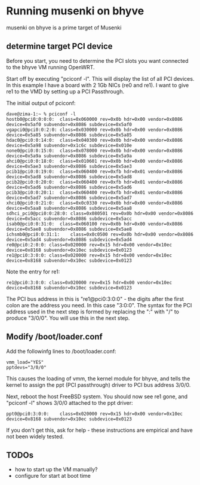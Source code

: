 # Running musenki on bhyve

musenki on bhyve is a prime target of Musenki

## determine target PCI device

Before you start, you need to determine the PCI slots you want
connected to the bhyve VM running OpenWRT.

Start off by executing "pciconf -l". This will display the list
of all PCI devices. In this example I have a board with 2 1Gb
NICs (re0 and re1). I want to give re1 to the VMD by setting
up a PCI Passthrough.

The initial output of pciconf:
```shell
dave@zima-1:~ % pciconf -l
hostb0@pci0:0:0:0:	class=0x060000 rev=0x0b hdr=0x00 vendor=0x8086 device=0x5af0 subvendor=0x8086 subdevice=0x5af0
vgapci0@pci0:0:2:0:	class=0x030000 rev=0x0b hdr=0x00 vendor=0x8086 device=0x5a85 subvendor=0x8086 subdevice=0x5a85
hdac0@pci0:0:14:0:	class=0x040300 rev=0x0b hdr=0x00 vendor=0x8086 device=0x5a98 subvendor=0x1c6c subdevice=0x010e
none0@pci0:0:15:0:	class=0x078000 rev=0x0b hdr=0x00 vendor=0x8086 device=0x5a9a subvendor=0x8086 subdevice=0x5a9a
ahci0@pci0:0:18:0:	class=0x010601 rev=0x0b hdr=0x00 vendor=0x8086 device=0x5ae3 subvendor=0x8086 subdevice=0x5ae3
pcib1@pci0:0:19:0:	class=0x060400 rev=0xfb hdr=0x01 vendor=0x8086 device=0x5ad8 subvendor=0x8086 subdevice=0x5ad8
pcib2@pci0:0:20:0:	class=0x060400 rev=0xfb hdr=0x01 vendor=0x8086 device=0x5ad6 subvendor=0x8086 subdevice=0x5ad6
pcib3@pci0:0:20:1:	class=0x060400 rev=0xfb hdr=0x01 vendor=0x8086 device=0x5ad7 subvendor=0x8086 subdevice=0x5ad7
xhci0@pci0:0:21:0:	class=0x0c0330 rev=0x0b hdr=0x00 vendor=0x8086 device=0x5aa8 subvendor=0x8086 subdevice=0x5aa8
sdhci_pci0@pci0:0:28:0:	class=0x080501 rev=0x0b hdr=0x00 vendor=0x8086 device=0x5acc subvendor=0x8086 subdevice=0x5acc
isab0@pci0:0:31:0:	class=0x060100 rev=0x0b hdr=0x00 vendor=0x8086 device=0x5ae8 subvendor=0x8086 subdevice=0x5ae8
ichsmb0@pci0:0:31:1:	class=0x0c0500 rev=0x0b hdr=0x00 vendor=0x8086 device=0x5ad4 subvendor=0x8086 subdevice=0x5ad4
re0@pci0:2:0:0:	class=0x020000 rev=0x15 hdr=0x00 vendor=0x10ec device=0x8168 subvendor=0x10ec subdevice=0x0123
re1@pci0:3:0:0:	class=0x020000 rev=0x15 hdr=0x00 vendor=0x10ec device=0x8168 subvendor=0x10ec subdevice=0x0123
```
Note the entry for re1:
```shell
re1@pci0:3:0:0:	class=0x020000 rev=0x15 hdr=0x00 vendor=0x10ec device=0x8168 subvendor=0x10ec subdevice=0x0123
```
The PCI bus address in this is "re1@pci0:3:0:0" - the digits after the first colon are the
address you need. In this case "3:0:0". The syntax for the PCI address used in the next step
is formed by replacing the ":" with "/" to produce "3/0/0". You will use this in the next step.

## Modify /boot/loader.conf

Add the followinfg lines to /boot/loader.conf:
```shell
vmm_load="YES"
pptdevs="3/0/0"
```
This causes the loading of vmm, the kernel module for bhyve, and tells the kernel to assign
the ppt (PCI passthrough) driver to PCI bus address 3/0/0.

Next, reboot the host FreeBSD system. You should now see re1 gone, and "pciconf -l" shows 3/0/0
attached to the ppt driver:
```shell
ppt0@pci0:3:0:0:	class=0x020000 rev=0x15 hdr=0x00 vendor=0x10ec device=0x8168 subvendor=0x10ec subdevice=0x0123
```
If you don't get this, ask for help - these instructions are empirical and have not
been widely tested.

## TODOs
- how to start up the VM manually?
- configure for start at boot time
